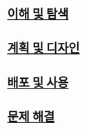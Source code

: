 # [이해 및 탐색](/understand/what-is-ata.md)
# [계획 및 디자인](/plandesign/ata-capacity-planning.md)
# [배포 및 사용](/deployuse/install-ata.md)
# [문제 해결](/troubleshoot/troubleshooting-ata-using-logs.md)


<!--HONumber=Mar16_HO3-->


